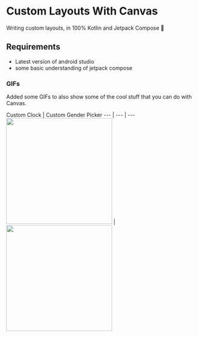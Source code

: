 Custom Layouts With Canvas
==============

Writing custom layouts, in 100% Kotlin and Jetpack Compose :rocket:

Requirements
----
- Latest version of android studio
- some basic understanding of jetpack compose

### GIFs

Added some GIFs to also show some of the cool stuff that you can do with Canvas.

Custom Clock | Custom Gender Picker
--- | --- | ---
<img src="https://github.com/sammy-mutahi/CustomViews/blob/main/screenshots/clock.gif" width="280"/> | <img src="https://github.com/sammy-mutahi/CustomViews/blob/main/screenshots/gender.gif" width="280"/>
